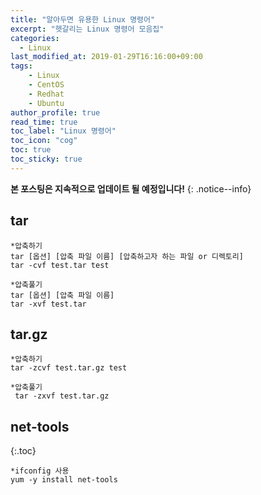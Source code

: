 ```yaml
---
title: "알아두면 유용한 Linux 명령어"
excerpt: "헷갈리는 Linux 명령어 모음집"
categories: 
  - Linux
last_modified_at: 2019-01-29T16:16:00+09:00
tags: 
    - Linux
    - CentOS
    - Redhat
    - Ubuntu
author_profile: true
read_time: true
toc_label: "Linux 명령어" 
toc_icon: "cog" 
toc: true
toc_sticky: true
---
```


**본 포스팅은 지속적으로 업데이트 될 예정입니다!**
{: .notice--info}





## tar

```
*압축하기
tar [옵션] [압축 파일 이름] [압축하고자 하는 파일 or 디렉토리]
tar -cvf test.tar test

*압축풀기
tar [옵션] [압축 파일 이름]
tar -xvf test.tar
```

## tar.gz

```
*압축하기
tar -zcvf test.tar.gz test

*압축풀기
 tar -zxvf test.tar.gz
 ```


## net-tools
 {:.toc}
 ```
 *ifconfig 사용
 yum -y install net-tools
 ```

